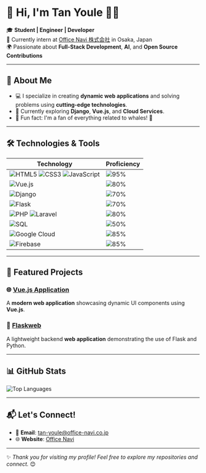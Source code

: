 
# 👋 Hi, I'm Tan Youle 👨‍💻

🎓 **Student | Engineer | Developer**  
💼 Currently intern at [Office Navi 株式会社](https://www.office-navi.jp) in Osaka, Japan  
🌍 Passionate about **Full-Stack Development**, **AI**, and **Open Source Contributions**  

---

## 🎨 About Me
- 💻 I specialize in creating **dynamic web applications** and solving problems using **cutting-edge technologies**.
- 🧠 Currently exploring **Django**, **Vue.js**, and **Cloud Services**.
- 🐳 Fun fact: I'm a fan of everything related to whales! 🐋

---

## 🛠️ Technologies & Tools

| **Technology**            | **Proficiency**        |
|----------------------------|------------------------|
| ![HTML5](https://img.shields.io/badge/-HTML5-E34F26?logo=html5&logoColor=white) ![CSS3](https://img.shields.io/badge/-CSS3-1572B6?logo=css3&logoColor=white) ![JavaScript](https://img.shields.io/badge/-JavaScript-F7DF1E?logo=javascript&logoColor=black) | ![95%](https://img.shields.io/badge/-95%25-brightgreen) |
| ![Vue.js](https://img.shields.io/badge/-Vue.js-4FC08D?logo=vue.js&logoColor=white)          | ![80%](https://img.shields.io/badge/-80%25-blue)          |
| ![Django](https://img.shields.io/badge/-Django-092E20?logo=django&logoColor=white)          | ![70%](https://img.shields.io/badge/-70%25-yellow)       |
| ![Flask](https://img.shields.io/badge/-Flask-000000?logo=flask&logoColor=white)             | ![70%](https://img.shields.io/badge/-70%25-orange)       |
| ![PHP](https://img.shields.io/badge/-PHP-777BB4?logo=php&logoColor=white) ![Laravel](https://img.shields.io/badge/-Laravel-FF2D20?logo=laravel&logoColor=white) | ![80%](https://img.shields.io/badge/-80%25-purple)  |
| ![SQL](https://img.shields.io/badge/-SQL-4479A1?logo=MySQL&logoColor=white)                 | ![50%](https://img.shields.io/badge/-50%25-red)          |
| ![Google Cloud](https://img.shields.io/badge/-Google%20Cloud-4285F4?logo=google-cloud&logoColor=white) | ![85%](https://img.shields.io/badge/-85%25-teal) |
| ![Firebase](https://img.shields.io/badge/-Firebase-FFCA28?logo=firebase&logoColor=black)    | ![85%](https://img.shields.io/badge/-85%25-yellow)       |

---

## 🌟 Featured Projects

### 🌐 [Vue.js Application](https://github.com/Youle1018/vue)
A **modern web application** showcasing dynamic UI components using **Vue.js**.

### 🚀 [Flaskweb](https://github.com/youle1999/flaskweb)
A lightweight backend **web application** demonstrating the use of Flask and Python.

---

## 📊 GitHub Stats

![Top Languages](https://github-readme-stats.vercel.app/api/top-langs/?username=Youle1018&layout=compact&theme=radical)

---

## 📬 Let's Connect!

- 📧 **Email**: [tan-youle@office-navi.co.jp](mailto:tan-youle@office-navi.co.jp)
- 🌐 **Website**: [Office Navi](https://www.office-navi.jp)

---

✨ *Thank you for visiting my profile! Feel free to explore my repositories and connect.* 😊
